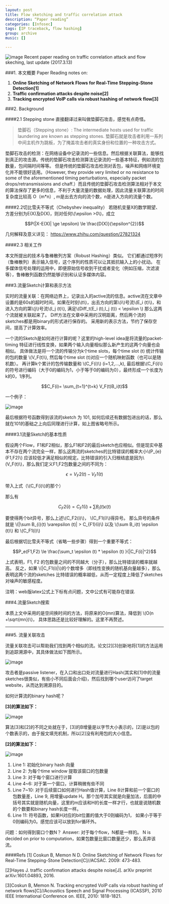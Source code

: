 ```yaml
---
layout: post
title: Flow sketching and traffic correlation attack
description: “Paper reading”
categories: [Infosec]
tags: [IP traceback, flow hashing]
group: archive
music: []

---
```


![image](/assets/images/2017-03-10IPtracebackandFlowsketch.png)
Recent paper reading on traffic correlation attack and flow skeching, last update (2017.3.13)
<!-- more -->

###1. 本文概要
Paper Reading notes on:

1. **Online Sketching of Network Flows for Real-Time Stepping-Stone Detection[1]**
2. **Traffic confirmation attacks despite noise[2]**
3. **Tracking encrypted VoIP calls via robust hashing of network flow[3]**


###2. Background

####2.1 Stepping stone 
直接翻译过来叫做垫脚石攻击，感觉有点奇怪。

>垫脚石（Stepping stone）: The intermediate hosts used for traffic laundering are known as stepping stones. 垫脚石就是攻击者利用一系列中间主机作为跳板，为了掩盖攻击者的真实身份和位置的一种攻击方式。

垫脚石攻击的检测：在网络设备中记录流的一些信息。然后根据关联算法，能够找到真正的攻击源。传统的垫脚石攻击检测算法记录流的一些基本特征，例如流的包数量，包间隔时间等等。 但是传统的垫脚石攻击检测对丢包，噪声和网络环境变化并不能很好适用。（However, they provide very limited or no resistance to some of the aforementioned timing perturbations, especially packet drops/retransmissions and chaff.）而且传统的垫脚石攻击检测算法相对于本文的算法保存了更多的信息，不利于大量流量的数据处理，因此流量关联算法的时间复杂度比较高 O（m*n）, m是出去方向的流个数，n是进入方向的流量个数。

####2.2切比雪夫不等式（Chebyshev inequality）
若随机变量X的数学期望、方差分别为E(X)及D(X)，则对任何\\(\epsilon >0\\)，成立

$$P(|X-E(X)| \ge \epsilon) \le \frac{D(X)}{\epsilon^{2}}$$

几何解释及意义详见： https://www.zhihu.com/question/27821324

####2.3 相关工作

本文所提出的技术与鲁棒散列方案（Robust Hashing）类似。 它们都通过短序列（鲁棒散列）表示输入信号，这个序列的性质可以让其抵抗输入上的小扰动。 在多媒体信号处理的运用中，即便原始信号收到干扰或者变化（例如压缩，次滤波等），鲁棒散列函数仍然能够识别和认证多媒体内容。

###3.流量Sketch计算和表示方法

实时的流量关联：在网络边界上，记录出入的active流的信息。active流在文章中设置的是60s的超时时间。如果在时刻\\(t\\)，出去方向的第\\(i\\)号流\\(E_i (t)\\)，和进入方向的第\\(j\\)号流\\(I_j (t)\\), 满足\\(Diff_t(E_i (t),I_j (t)) < \epsilon \\) 那么这两个流就被关联起来了。 Diff方法在文章中采用的汉明距离，然后两个流的sketches都是用binary的形式进行保存的。 采用新的表示方法，节约了保存空间，提高了计算效率。

一个流的Sketch是如何进行计算的呢？这里的high-level idea是将流量的packet-timing 特征进行线性变换，如果两个输入向量相似那么新产生的这两个向量也会相似。 具体做法是将一个流的传输分为k个time slots，每个time slot (t) 统计传输的包的数量 \\(V_F(t)\\), 然后每个time slot (t)对应一个随机映射函数（也可以是随机数）。 再计算k个累计的包传输数量和 \\(C_F(i)\\) (i=1,2,...,k), 最后根据\\(C_F(i)\\) 的符号进行编码（大于0的编码为1，小于等于0的编码为0），最终形成一个长度为k的0，1序列。

$$C_F(i)= \sum_{t=1}^{t=k} V_F(t)B_i(t)$$ 

一个例子：

![image](/assets/images/2017-03-10FlowSketch.png)

最后根据符号函数得到该流的sketch 为 101, 如何后续还有数据包进出的话，那么就在101的基础之上向后同理进行计算，如上图省略号所示。


####3.1流量Sketch的基本性质

假设两个Flow，F1和F2相似，那么F1和F2的最后sketch也应相似。但是现实中基本不存在两个流完全一样，那么这两流的sketches的比特错误的概率大小\\(P_{e}(F1,F2)\\) 应该较低才满足相似的规定。比特错误的引入归根结底是因为\\(V_F(t)\\)，那么我们定义F1,F2包数量之间的不同为： 

$$\epsilon =V_F2(t)-V_F1(t)$$

带入上式（\\(C_F(i)\\)的那个）

那么有

$$C_F2(i) = C_F1(i)+ \sum B_i(t) \epsilon (t)$$

要使得两个bit异号，那么上述\\(C_F2(i)\\)， \\(C_F1(i)\\)得异号。 那么异号的条件就是 \\(|\sum B_{i}(t) \varepsilon (t)| > C_{F1}(i)\\) 以及 \\(\sum B_i(t) \epsilon (t)\\) 和 \\(C_F1(i)\\)

最后根据切比雪夫不等式（省略一些步骤）得到一个重要不等式：


$$P_e(F1,F2) \le \frac{\sum_t \epsilon (t) * \epsilon (t) }{|C_F(i)|^2}$$

上式表明，F1, F2 的包数量之间的不同越大（分子），那么比特错误的概率就越高。 反之，如果 \\(|C_F1(i)|\\)的个数增多（即线性变换的随机基向量越多），那么表明这两个流的sketches 比特错误的概率越低，从而一定程度上降低了sketches对噪声的敏感程度。

注明：web版latex公式上下标有点问题，文中公式有可能存在错误.


###4.流量Sketch搜索

本质上文中采用的是空间换时间的方法，将原来的O(mn)算法，降低到 \\(O(n +\sqrt{mn})\\)， 具体思路还是比较好理解的。这里不再赘述。

---


###5. 流量关联攻击

流量关联攻击可以帮助我们找到两个相似的流。论文[2][3]创新地将[1]的方法运用到追踪溯源中，其具体做法如下图所示。

![image](/assets/images/2017-03-10FlowcorrelationAttack.png)


攻击者是passive listener，在入口和出口处对流量进行Hash(其实和[1]中的流量sketches很类似，有些小不同后面会介绍)，然后找到哪个user访问了target website，从而达到溯源目的。

如何计算流的binary hash呢？

**[3]的算法如下：**

![image](/assets/images/2017-03-10binaryHash1.png)

算法[3]和[2]的不同之处就在于，[3]的B增量是以字节大小表示的，[2]是以包的个数表示的，由于报文填充机制，所以[2]没有利用包的大小信息。

**[2]的算法如下：**

![image](/assets/images/2017-03-10binaryhash.png)

1. Line 1: 初始化binary hash 向量
2. Line 2: 为每个time window 提取该窗口的包数量
3. Line 3: 对于每个窗口进行计算
4. Line 4~6: 对于第一个窗口，计算稍微有些不同
5. Line 7~10: 对于后续窗口如何进行Hash值计算，Line 8计算和前一个窗口的包数量差，Line 9, 用增量update H。那个加号其实就是向量加法，后面的中括号其实就是随机向量，这里的m应该和H的长度一样才行，也就是说随机数的个数要和binary hash长度一样。
6. Line 11: 符号函数，如果H对应的bit位置的值大于0则编码为1， 如果小于等于0则编码为0。感觉应该可以放到for循环外。

问题：如何得到窗口个数N？ Answer: 对于每个flow，N都是一样的。 N is decided on prior to computation，如果包数量比窗口数量还少，那么丢弃该流。

####Refs
[1] Coskun B, Memon N D. Online Sketching of Network Flows for Real-Time Stepping-Stone Detection[C]//ACSAC. 2009: 473-483.

[2]Hayes J. traffic confirmation attacks despite noise[J]. arXiv preprint arXiv:1601.04893, 2016.

[3]Coskun B, Memon N. Tracking encrypted VoIP calls via robust hashing of network flows[C]//Acoustics Speech and Signal Processing (ICASSP), 2010 IEEE International Conference on. IEEE, 2010: 1818-1821.




